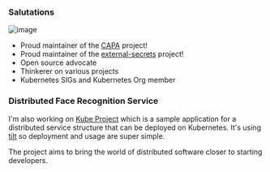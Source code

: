 ### Salutations

![image](https://github.githubassets.com/images/mona-whisper.gif)

- Proud maintainer of the [CAPA](https://github.com/kubernetes-sigs/cluster-api-provider-aws/) project!
- Proud maintainer of the [external-secrets](https://github.com/external-secrets/external-secrets) project!
- Open source advocate
- Thinkerer on various projects
- Kubernetes SIGs and Kubernetes Org member

### Distributed Face Recognition Service

I'm also working on [Kube Project](https://kubeproject.app) which is a sample application for a distributed service structure that can be deployed on Kubernetes.
It's using [tilt](https://tilt.dev/) so deployment and usage are super simple.

The project aims to bring the world of distributed software closer to starting developers.
